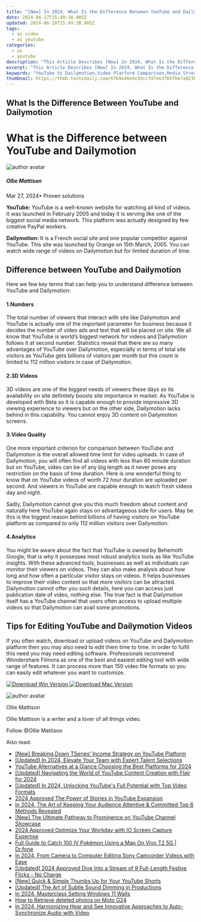 ```yaml
---
title: "[New] In 2024, What Is the Difference Between YouTube and Dailymotion"
date: 2024-06-17T15:49:38.905Z
updated: 2024-06-18T15:49:38.905Z
tags:
  - ai video
  - ai youtube
categories:
  - ai
  - youtube
description: "This Article Describes [New] In 2024, What Is the Difference Between YouTube and Dailymotion"
excerpt: "This Article Describes [New] In 2024, What Is the Difference Between YouTube and Dailymotion"
keywords: "YouTube Vs Dailymotion,Video Platform Comparison,Media Streaming Services,Content Distribution Channels,Online Video Sites,Streaming Service Analysis,Video Host Providers"
thumbnail: https://thmb.techidaily.com/67b9a46edc93cc7d7ee3f65fbe7a823bf8c1214de87337d167efacd25af9eafd.jpg
---
```


## What Is the Difference Between YouTube and Dailymotion

# What is the Difference between YouTube and Dailymotion

![author avatar](https://images.wondershare.com/filmora/article-images/ollie-mattison.jpg)

##### Ollie Mattison

 Mar 27, 2024• Proven solutions

**YouTube:** YouTube is a well-known website for watching all kind of videos. It was launched in February 2005 and today it is serving like one of the biggest social media network. This platform was actually designed by few creative PayPal workers.

**Dailymotion:** It is a French social site and one popular competitor against YouTube. This site was launched by Orange on 15th March, 2005\. You can watch wide range of videos on Dailymotion but for limited duration of time.

## Difference between YouTube and Dailymotion

 Here we few key terms that can help you to understand difference between YouTube and Dailymotion:

#### 1.Numbers

 The total number of viewers that interact with site like Dailymotion and YouTube is actually one of the important parameter for business because it decides the number of video ads and text that will be placed on site. We all know that YouTube is world’s biggest network for videos and Dailymotion follows it at second number. Statistics reveal that there are so many advantages of YouTube over Dailymotion, especially in terms of total site visitors as YouTube gets billions of visitors per month but this count is limited to 112 million visitors in case of Dailymotion.

#### 2.3D Videos

 3D videos are one of the biggest needs of viewers these days so its availability on site definitely boosts site importance in market. As YouTube is developed with Beta so it is capable enough to provide impressive 3D viewing experience to viewers but on the other side, Dailymotion lacks behind in this capability. You cannot enjoy 3D content on Dailymotion screens.

#### 3.Video Quality

 One more important criterion for comparison between YouTube and Dailymotion is the overall allowed time limit for video uploads. In case of Dailymotion, you will often find all videos with less than 60 minute duration but on YouTube, video can be of any big length as it never poses any restriction on the basis of time duration. Here is one wonderful thing to know that on YouTube videos of worth 72 hour duration are uploaded per second. And viewers in YouTube are capable enough to watch fresh videos day and night.

 Sadly, Dailymotion cannot give you this much freedom about content and naturally here YouTube again stays on advantageous side for users. May be this is the biggest reason behind billions of having visitors on YouTube platform as compared to only 112 million visitors over Dailymotion.

#### 4.Analytics

 You might be aware about the fact that YouTube is owned by Behemoth Google; that is why it possesses most robust analytics tools as like YouTube insights. With these advanced tools, businesses as well as individuals can monitor their viewers on videos. They can also make analysis about how long and how often a particular visitor stays on videos. It helps businesses to improve their video content so that more visitors can be attracted. Dailymotion cannot offer you such details, here you can access just publication date of video, nothing else. The true fact is that Dailymotion itself has a YouTube channel that users often access to upload multiple videos so that Dailymotion can avail some promotions.

## Tips for Editing YouTube and Dailymotion Videos

 If you often watch, download or upload videos on YouTube and Dailymotion platform then you may also need to edit them time to time. In order to fulfil this need you may need editing software. Professionals recommend Wondershare Filmora as one of the best and easiest editing tool with wide range of features. It can process more than 150 video file formats so you can easily edit whatever you want to customize.

[![Download Win Version](https://images.wondershare.com/filmora/guide/download-btn-win.jpg) ](https://tools.techidaily.com/wondershare/filmora/download/) [![Download Mac Version](https://images.wondershare.com/filmora/guide/download-btn-mac.jpg) ](https://tools.techidaily.com/wondershare/filmora/download/)

![author avatar](https://images.wondershare.com/filmora/article-images/ollie-mattison.jpg)

Ollie Mattison

Ollie Mattison is a writer and a lover of all things video.

Follow @Ollie Mattison


<ins class="adsbygoogle"
     style="display:block"
     data-ad-format="autorelaxed"
     data-ad-client="ca-pub-7571918770474297"
     data-ad-slot="1223367746"></ins>



<ins class="adsbygoogle"
     style="display:block"
     data-ad-client="ca-pub-7571918770474297"
     data-ad-slot="8358498916"
     data-ad-format="auto"
     data-full-width-responsive="true"></ins>

<span class="atpl-alsoreadstyle">Also read:</span>
<div><ul>
<li><a href="https://youtube-web.techidaily.com/reaking-down-tseries-income-strategy-on-youtube-platform/"><u>[New] Breaking Down TSeries' Income Strategy on YouTube Platform</u></a></li>
<li><a href="https://youtube-web.techidaily.com/ed-in-2024-elevate-your-team-with-expert-talent-selections/"><u>[Updated] In 2024, Elevate Your Team with Expert Talent Selections</u></a></li>
<li><a href="https://youtube-web.techidaily.com/be-alternatives-at-a-glance-choosing-the-best-platforms-for-2024/"><u>YouTube Alternatives at a Glance  Choosing the Best Platforms for 2024</u></a></li>
<li><a href="https://youtube-web.techidaily.com/ed-navigating-the-world-of-youtube-content-creation-with-flair-for-2024/"><u>[Updated] Navigating the World of YouTube Content Creation with Flair for 2024</u></a></li>
<li><a href="https://youtube-web.techidaily.com/ed-in-2024-unlocking-youtubes-full-potential-with-top-video-formats/"><u>[Updated] In 2024, Unlocking YouTube's Full Potential with Top Video Formats</u></a></li>
<li><a href="https://youtube-web.techidaily.com/approved-the-power-of-stories-in-youtube-expansion/"><u>2024 Approved  The Power of Stories in YouTube Expansion</u></a></li>
<li><a href="https://youtube-web.techidaily.com/24-the-art-of-keeping-your-audience-attentive-and-committed-top-6-methods-revealed/"><u>In 2024, The Art of Keeping Your Audience Attentive & Committed  Top 6 Methods Revealed</u></a></li>
<li><a href="https://youtube-web.techidaily.com/he-ultimate-pathway-to-prominence-on-youtube-channel-showcase/"><u>[New] The Ultimate Pathway to Prominence on YouTube  Channel Showcase</u></a></li>
<li><a href="https://video-screen-grab.techidaily.com/2024-approved-optimize-your-workday-with-io-screen-capture-expertise/"><u>2024 Approved  Optimize Your Workday with IO Screen Capture Expertise</u></a></li>
<li><a href="https://change-location.techidaily.com/full-guide-to-catch-100-iv-pokemon-using-a-map-on-vivo-t2-5g-drfone-by-drfone-virtual-android/"><u>Full Guide to Catch 100 IV Pokémon Using a Map On Vivo T2 5G | Dr.fone</u></a></li>
<li><a href="https://ai-vdieo-software.techidaily.com/in-2024-from-camera-to-computer-editing-sony-camcorder-videos-with-ease/"><u>In 2024, From Camera to Computer Editing Sony Camcorder Videos with Ease</u></a></li>
<li><a href="https://facebook-record-videos.techidaily.com/updated-2024-approved-dive-into-a-stream-of-9-full-length-festive-flicks-no-charge/"><u>[Updated] 2024 Approved  Dive Into a Stream of 9 Full-Length Festive Flicks - No Charge</u></a></li>
<li><a href="https://youtube-stream.techidaily.com/new-quick-and-simple-thumbs-up-for-your-youtube-shorts/"><u>[New] Quick & Simple Thumbs Up for Your YouTube Shorts</u></a></li>
<li><a href="https://some-guidance.techidaily.com/updated-the-art-of-subtle-sound-dimming-in-productions/"><u>[Updated] The Art of Subtle Sound Dimming in Productions</u></a></li>
<li><a href="https://extra-approaches.techidaily.com/in-2024-masterclass-setting-windows-11-walls/"><u>In 2024, Masterclass  Setting Windows 11 Walls</u></a></li>
<li><a href="https://blog-min.techidaily.com/how-to-retrieve-deleted-photos-on-moto-g24-by-stellar-photo-recovery-android-mobile-photo-recover/"><u>How to Retrieve deleted photos on Moto G24</u></a></li>
<li><a href="https://sound-tweaking.techidaily.com/in-2024-harmonizing-hear-and-see-innovative-approaches-to-auto-synchronize-audio-with-video/"><u>In 2024, Harmonizing Hear and See Innovative Approaches to Auto-Synchronize Audio with Video</u></a></li>
</ul></div>
